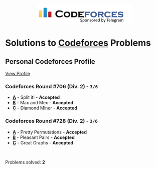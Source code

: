 <p align ="center">
    <a href="https://codeforces.com/profile/Sachinc">
        <img alt="Codeforces Logo | Sachin Chaudhary Profile" src="CPP/codeforces-logo.png">
    </a>
</p>

# Solutions to [Codeforces](https://codeforces.com) Problems

## Personal Codeforces Profile

[View Profile](https://codeforces.com/profile/Sachinc)

### Codeforces Round #706 (Div. 2) - `3/6`
- **[A](CPP/A_Split_it_.cpp)** - Split it! - **Accepted**
- **[B](CPP/B_Max_and_Mex)** - Max and Mex - **Accepted**
- **[C](CPP/C_Diamond_Miner.cpp)** - Diamond Miner - **Accepted**

### Codeforces Round #728 (Div. 2) - `3/6`
- **[A](CPP/A_Pretty_Permutations.cpp)** - Pretty Permutations - **Accepted**
- **[B](CPP/B_Pleasant_Pairs.cpp)** - Pleasant Pairs - **Accepted**
- **[C](CPP/C_Great_Graphs.cpp)** - Great Graphs - **Accepted**

<br/>

Problems solved: **2**
